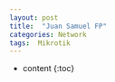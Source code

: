 ```yaml
---
layout: post
title:  "Juan Samuel FP"
categories: Network
tags:  Mikrotik
---
```


* content
{:toc}
